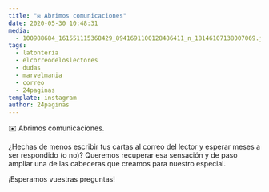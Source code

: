 ```yaml
---
title: "✉️ Abrimos comunicaciones"
date: 2020-05-30 10:48:31
media: 
  - 100988684_161551115368429_8941691100128486411_n_18146107138007069.jpg
tags: 
  - latonteria
  - elcorreodeloslectores
  - dudas
  - marvelmania
  - correo
  - 24paginas
template: instagram
author: 24paginas
---
```


✉️ Abrimos comunicaciones.


¿Hechas de menos escribir tus cartas al correo del lector y esperar meses a ser respondido (o no)? Queremos recuperar esa sensación y de paso ampliar una de las cabeceras que creamos para nuestro especial.


¡Esperamos vuestras preguntas!







